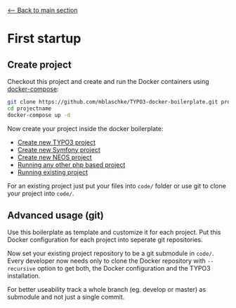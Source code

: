 [<-- Back to main section](../README.md)

# First startup

## Create project

Checkout this project and create and run the Docker containers using [docker-compose](https://github.com/docker/compose):

```bash
git clone https://github.com/mblaschke/TYPO3-docker-boilerplate.git projectname
cd projectname
docker-compose up -d
```

Now create your project inside the docker boilerplate:

- [Create new TYPO3 project](doc/PROJECT-TYPO3.md)
- [Create new Symfony project](doc/PROJECT-SYMFONY.md)
- [Create new NEOS project](doc/PROJECT-NEOS.md)
- [Running any other php based project](doc/PROJECT-OTHER.md)
- [Running existing project](doc/PROJECT-EXISTING.md)

For an existing project just put your files into `code/` folder or use git to clone your project into `code/`.

## Advanced usage (git)

Use this boilerplate as template and customize it for each project. Put this Docker
configuration for each project into seperate git repositories.

Now set your existing project repository to be a git submodule in `code/`.
Every developer now needs only to clone the Docker repository with `--recursive` option
to get both, the Docker configuration and the TYPO3 installation.

For better useability track a whole branch (eg. develop or master) as submodule and not just a single commit.
